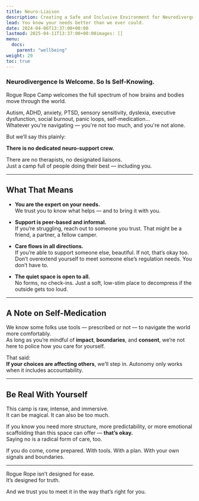 ```yaml
---
title: Neuro-Liaison
description: Creating a Safe and Inclusive Environment for Neurodivergent Individuals
lead: You know your needs better than we ever could.
date: 2024-04-06T13:37:00+00:00
lastmod: 2025-04-11T13:37:00+00:00images: []
menu: 
  docs:
    parent: "wellbeing"
weight: 20
toc: true
---
```


### Neurodivergence Is Welcome. So Is Self-Knowing.

Rogue Rope Camp welcomes the full spectrum of how brains and bodies move through the world.

Autism, ADHD, anxiety, PTSD, sensory sensitivity, dyslexia, executive dysfunction, social burnout, panic loops, self-medication…  
Whatever you're navigating — you're not too much, and you're not alone.

But we’ll say this plainly:

**There is no dedicated neuro-support crew.**

There are no therapists, no designated liaisons.  
Just a camp full of people doing their best — including you.

---

## What That Means

- **You are the expert on your needs.**  
  We trust you to know what helps — and to bring it with you.

- **Support is peer-based and informal.**  
  If you’re struggling, reach out to someone you trust. That might be a friend, a partner, a fellow camper.  

- **Care flows in all directions.**  
  If you’re able to support someone else, beautiful. If not, that’s okay too. Don’t overextend yourself to meet someone else’s regulation needs. You don’t have to.

- **The quiet space is open to all.**  
  No forms, no check-ins. Just a soft, low-stim place to decompress if the outside gets too loud.

---

## A Note on Self-Medication

We know some folks use tools — prescribed or not — to navigate the world more comfortably.  
As long as you’re mindful of **impact**, **boundaries**, and **consent**, we’re not here to police how you care for yourself.

That said:  
**If your choices are affecting others**, we’ll step in. Autonomy only works when it includes accountability.

---

## Be Real With Yourself

This camp is raw, intense, and immersive.  
It can be magical. It can also be too much.

If you know you need more structure, more predictability, or more emotional scaffolding than this space can offer — **that’s okay.**  
Saying no is a radical form of care, too.

If you do come, come prepared. With tools. With a plan. With your own signals and boundaries.

---

Rogue Rope isn’t designed for ease.  
It’s designed for truth.

And we trust you to meet it in the way that’s right for you.
